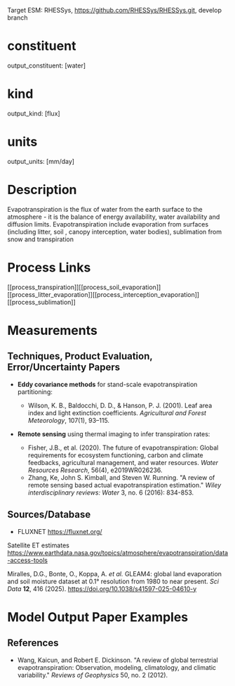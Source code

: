 Target ESM: RHESSys, https://github.com/RHESSys/RHESSys.git, develop branch

# constituent
output_constituent: [water]

# kind
output_kind: [flux]

# units
output_units: [mm/day]

# Description
Evapotranspiration is the flux of water from the earth surface to the atmosphere - it is the balance of energy availability, water availability and diffusion limits. Evapotranspiration include evaporation from surfaces (including litter, soil , canopy interception, water bodies), sublimation from snow and transpiration

# Process Links
[[process_transpiration]][[process_soil_evaporation]][[process_litter_evaporation]][[process_interception_evaporation]][[process_sublimation]]

# Measurements

## Techniques, Product Evaluation, Error/Uncertainty Papers

- **Eddy covariance methods** for stand-scale evapotranspiration partitioning:
  - Wilson, K. B., Baldocchi, D. D., & Hanson, P. J. (2001). Leaf area index and light extinction coefficients. _Agricultural and Forest Meteorology_, 107(1), 93–115.


- **Remote sensing** using thermal imaging to infer transpiration rates:
  - Fisher, J.B., et al. (2020). The future of evapotranspiration: Global requirements for ecosystem functioning, carbon and climate feedbacks, agricultural management, and water resources. _Water Resources Research_, 56(4), e2019WR026236.
  - Zhang, Ke, John S. Kimball, and Steven W. Running. "A review of remote sensing based actual evapotranspiration estimation." _Wiley interdisciplinary reviews: Water_ 3, no. 6 (2016): 834-853.

## Sources/Database
- FLUXNET https://fluxnet.org/

Satellite ET estimates https://www.earthdata.nasa.gov/topics/atmosphere/evapotranspiration/data-access-tools

Miralles, D.G., Bonte, O., Koppa, A. _et al._ GLEAM4: global land evaporation and soil moisture dataset at 0.1° resolution from 1980 to near present. _Sci Data_ **12**, 416 (2025). https://doi.org/10.1038/s41597-025-04610-y

# Model Output Paper Examples
## References
- Wang, Kaicun, and Robert E. Dickinson. "A review of global terrestrial evapotranspiration: Observation, modeling, climatology, and climatic variability." _Reviews of Geophysics_ 50, no. 2 (2012).

